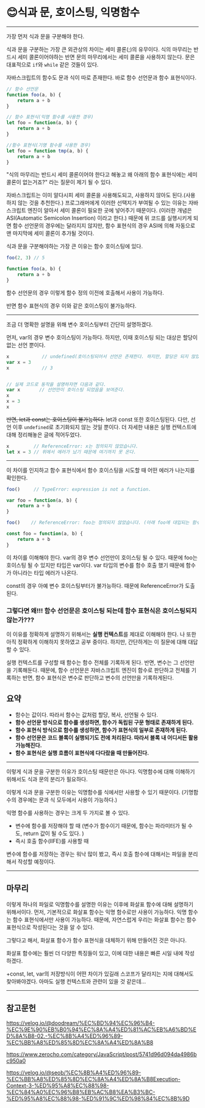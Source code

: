 

# 😊식과 문, 호이스팅, 익명함수

---

가장 먼저 식과 문을 구분해야 한다. 

식과 문을 구분하는 가장 큰 외관상의 차이는 세미 콜론(;)의 유무이다. 식의 마무리는 반드시 세미 콜론이어야하는 반면 문의 마무리에서는 세미 콜론을 사용하지 않는다. 문은 대표적으로 `if`와 `while` 같은 것들이 있다.

자바스크립트의 함수도 문과 식이 따로 존재한다. 바로 함수 선언문과 함수 표현식이다.

```javascript
// 함수 선언문
function foo(a, b) {
	return a + b
}

// 함수 표현식(익명 함수를 사용한 경우)
let foo = function(a, b) {
	return a + b
}

//함수 표현식(기명 함수를 사용한 경우)
let foo = function tmp(a, b) {
    return a + b
}
```

"식의 마무리는 반드시 세미 콜론이어야 한다고 해놓고 왜 아래의 함수 표현식에는 세미 콜론이 없는거죠?" 라는 질문이 제기 될 수 있다.

자바스크립트는 이미 알다시피 세미 콜론을 사용해도되고, 사용하지 않아도 된다.(사용하지 않는 것을 추천한다.) 프로그래머에게 이러한 선택지가 부여될 수 있는 이유는 자바스크립트 엔진이 알아서 세미 콜론이 필요한 곳에 넣어주기 때문이다. (이러한 개념은 ASI(Automatic Semicolon Insertion) 이라고 한다.) 때문에 위 코드를 실행시키게 되면 함수 선언문의 경우에는 달라지지 않지만, 함수 표현식의 경우 ASI에 의해 자동으로 맨 마지막에 세미 콜론이 추가될 것이다.

식과 문을 구분해야하는 가장 큰 이유는 함수 호이스팅에 있다.

```javascript
foo(2, 3) // 5

function foo(a, b) {
	return a + b
}
```

함수 선언문의 경우 이렇게 함수 정의 이전에 호출해서 사용이 가능하다. 

반면 함수 표현식의 경우 이와 같은 호이스팅이 불가능하다. 

---

조금 더 명확한 설명을 위해 변수 호이스팅부터 간단히 설명하겠다.

먼저, var의 경우 변수 호이스팅이 가능하다. 하지만, 이때 호이스팅 되는 대상은 할당이 없는 선언 뿐이다. 

```javascript
x            // undefined(호이스팅되어서 선언은 존재한다. 하지만, 할당은 되지 않았기 때문에 undefined가 나온다.)
var x = 3
x            // 3


// 실제 코드로 동작을 설명하자면 다음과 같다.
var x       // 선언만이 호이스팅 되었음을 보여준다.
x
x = 3
x
```

~~반면, let과 const는 호이스팅이 불가능하다.~~  let과 const 또한 호이스팅된다. 다만, 선언 이후 `undefined`로 초기화되지 않는 것일 뿐이다. 더 자세한 내용은 실행 컨텍스트에 대해 정리해놓은 글에 적어두었다.

```javascript
x         // ReferenceError: x는 정의되지 않았습니다.
let x = 3 // 위에서 에러가 났기 때문에 여기까지 못 온다.
```

---

이 차이를 인지하고 함수 표현식에서 함수 호이스팅을 시도할 때 어떤 에러가 나는지를 확인한다.

```javascript
foo()     // TypeError: expression is not a function.

var foo = function(a, b) {
	return a + b
}
```

```javascript
foo()    // ReferenceError: foo는 정의되지 않았습니다. (아래 foo에 대입되는 함수가 기명이어도 결과는 같다.)

const foo = function(a, b) {
	return a + b
}
```

이 차이를 이해해야 한다. var의 경우 변수 선언만이 호이스팅 될 수 있다. 때문에 foo는 호이스팅 될 수 있지만 타입은 var이다. var 타입의 변수를 함수 호출 했기 때문에 함수가 아니라는 타입 에러가 나온다.

const의 경우 아예 변수 호이스팅부터가 불가능하다. 때문에 ReferenceError가 도출된다.

### 그렇다면 왜!!! 함수 선언문은 호이스팅 되는데 함수 표현식은 호이스팅되지 않는가???

이 이유를 정확하게 설명하기 위해서는 **실행 컨텍스트**를 제대로 이해해야 한다. 나 또한 아직 정확하게 이해하지 못하였고 공부 중이다. 하지만, 간단하게는 이 질문에 대해 대답할 수 있다.

실행 컨텍스트를 구성할 때 함수는 함수 전체를 기록하게 된다. 반면, 변수는 그 선언만을 기록해둔다. 때문에, 함수 선언문은 자바스크립트 엔진이 함수로 판단하고 전체를 기록하는 반면, 함수 표현식은 변수로 판단하고 변수의 선언만을 기록하게된다.

## 요약

- 함수는 값이다. 따라서 함수는 값처럼 할당, 복사, 선언될 수 있다.
- **함수 선언문 방식으로 함수를 생성하면, 함수가 독립된 구문 형태로 존재하게 된다.**
- **함수 표현식 방식으로 함수를 생성하면, 함수가 표현식의 일부로 존재하게 된다.**
- **함수 선언문은 코드 블록이 실행되기도 전에 처리된다. 따라서 블록 내 어디서든 활용 가능해진다.**
- **함수 표현식은 실행 흐름이 표현식에 다다랐을 때 만들어진다.**

---

이렇게 식과 문을 구분한 이유가 호이스팅 때문만은 아니다. 익명함수에 대해 이해하기 위해서도 식과 문의 분리가 필요하다.

이렇게 식과 문을 구분한 이유는 익명함수를 식에서만 사용할 수 있기 때문이다. (기명함수의 경우에는 문과 식 모두에서 사용이 가능하다.)

익명 함수를 사용하는 경우는 크게 두 가지로 볼 수 있다.

- 변수에 함수를 저장해야 할 때 (변수가 함수이기 때문에, 함수는 파라미터가 될 수도, return 값이 될 수도 있다. )
- 즉시 호출 함수(IIFE)를 사용할 때

변수에 함수를 저장하는 경우는 워낙 많이 봤고, 즉시 호출 함수에 대해서는 파일을 분리해서 작성할 예정이다.

---

## 마무리

이렇게 하나의 파일로 익명함수를 설명한 이유는 이후에 화살표 함수에 대해 설명하기 위해서이다. 먼저, 기본적으로 화살표 함수는 익명 함수로만 사용이 가능하다. 익명 함수는 함수 표현식에서만 사용이 가능하다. 때문에, 자연스럽게 우리는 화살표 함수는 함수 표현식으로 작성된다는 것을 알 수 있다. 

그렇다고 해서, 화살표 함수가 함수 표현식을 대체하기 위해 만들어진 것은 아니다.

화살표 함수에는 훨씬 더 다양한 특징들이 있고, 이에 대한 내용은 빠른 시일 내에 작성하겠다.

+const, let, var의 저장방식이 어떤 차이가 있길래 스코프가 달라지는 지에 대해서도 찾아봐야겠다. 아마도 실행 컨텍스트와 관련이 있을 것 같은데...

---

## 참고문헌

https://velog.io/@doodream/%EC%BD%94%EC%96%B4-%EC%9E%90%EB%B0%94%EC%8A%A4%ED%81%AC%EB%A6%BD%ED%8A%B8-02.-%EC%8B%A4%ED%96%89-%EC%BB%A8%ED%85%8D%EC%8A%A4%ED%8A%B8

https://www.zerocho.com/category/JavaScript/post/5741d96d094da4986bc950a0

https://velog.io/@seob/%EC%8B%A4%ED%96%89-%EC%BB%A8%ED%85%8D%EC%8A%A4%ED%8A%B8Execution-Context-3-%ED%95%A8%EC%88%98-%EC%84%A0%EC%96%B8%EB%AC%B8%EA%B3%BC-%ED%95%A8%EC%88%98-%ED%91%9C%ED%98%84%EC%8B%9D

